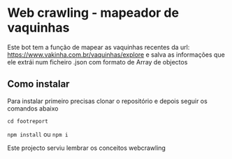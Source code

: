 # Web crawling - mapeador de vaquinhas

Este bot tem a função de mapear as vaquinhas recentes da url: https://www.vakinha.com.br/vaquinhas/explore
e salva as informações que ele extrái num ficheiro .json com formato de Array de objectos

## Como instalar

Para instalar primeiro precisas clonar o repositório e depois seguir os comandos abaixo

``` cd footreport ```

``` npm install ``` ou ``` npm i  ```



Este projecto serviu lembrar os conceitos webcrawling
